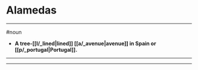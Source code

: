 # Alamedas
---
#noun
- **A tree-[[l/_lined|lined]] [[a/_avenue|avenue]] in Spain or [[p/_portugal|Portugal]].**
---
---
